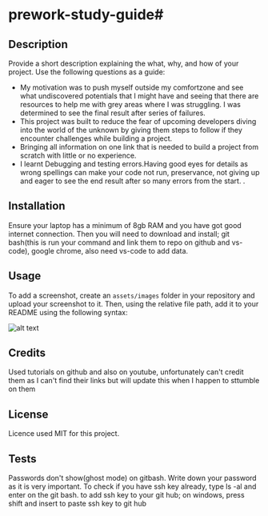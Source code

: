 # prework-study-guide# <Your-Project-Title>

## Description

Provide a short description explaining the what, why, and how of your project. Use the following questions as a guide:

- My motivation was to push myself outside my comfortzone and see what undiscovered potentials that I might have and seeing that there are resources to help me with grey areas where I was struggling. I was determined to see the final result after series of failures.
- This project was built to reduce the fear of upcoming developers diving into the world of the unknown by giving them steps to follow if they encounter challenges while building a project.
- Bringing all information on one link that is needed to build a project from scratch with little or no experience.
- I learnt Debugging and testing errors.Having good eyes for details as wrong spellings can make your code not run, preservance, not giving up and eager to see the end result after so many errors from the start. .


## Installation

Ensure your laptop has a minimum of 8gb RAM and you have got good internet connection. Then you will need to download and install; git bash(this is run your command and link them to repo on github and vs-code), google chrome, also need vs-code to add data. 

## Usage

To add a screenshot, create an `assets/images` folder in your repository and upload your screenshot to it. Then, using the relative file path, add it to your README using the following syntax:

![alt text](assets/images/screenshot.png)

## Credits
Used tutorials on github and also on youtube, unfortunately can't credit them as I can't find their links but will update this when I happen to sttumble on them


## License

Licence used MIT for this project.


## Tests
Passwords don't show(ghost mode) on gitbash. Write down your password as it is very important. To check if you have ssh key already, type ls -al and enter on the git bash. to add ssh key to your git hub; on windows, press shift and insert to paste ssh key to git hub
